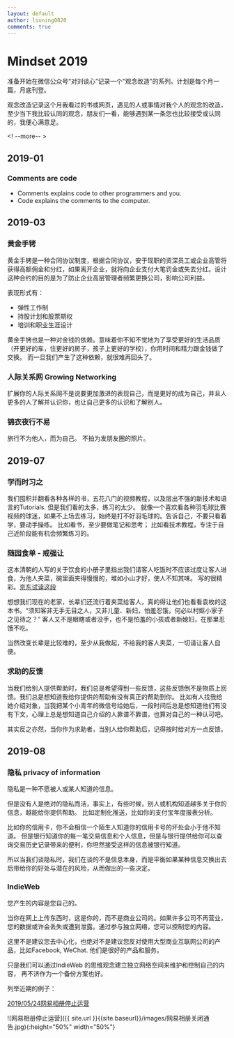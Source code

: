 ```yaml
---
layout: default
author: liuning0820
comments: true
---
```


# Mindset 2019

准备开始在微信公众号“对刘谈心”记录一个"观念改造"的系列。计划是每个月一篇，月底刊登。

观念改造记录这个月我看过的书或网页，遇见的人或事情对我个人的观念的改造，至少当下我比较认同的观念，朋友们一看，能够遇到某一条您也比较接受或认同的，我便心满意足。

<! --more-- >

## 2019-01

### Comments are code

- Comments explains code to other programmers and you.
- Code explains the comments to the computer.

## 2019-03

### 黄金手铐

黄金手铐是一种合同协议制度，根据合同协议，安于现职的资深员工或企业高管将获得高额佣金和分红，如果离开企业，就将向企业支付大笔罚金或失去分红。设计这种合约的目的是为了防止企业高层管理者频繁更换公司，影响公司利益。

表现形式有：

- 弹性工作制
- 持股计划和股票期权
- 培训和职业生涯设计

黄金手铐也是一种对金钱的依赖。意味着你不知不觉地为了享受更好的生活品质（开更好的车，住更好的房子，孩子上更好的学校），你用时间和精力跟金钱做了交换。 而一旦我们产生了这种依赖，就很难再回头了。

### 人际关系网 Growing Networking

扩展你的人际关系网不是说要更加激进的表现自己，而是更好的成为自己，并且人更多的人了解并认识你，也让自己更多的认识和了解别人。

### 锦衣夜行不易

旅行不为他人，而为自己。 不拍为发朋友圈的照片。

## 2019-07

### 学而时习之

我们囤积并翻看各种各样的书，五花八门的视频教程，以及层出不强的新技术和语言的Tutorials. 但是我们看的太多，练习的太少。
就像一个喜欢看各种羽毛球比赛视频的球迷，如果不上场去练习，始终是打不好羽毛球的。告诉自己，不要只看着学，要动手操练。
比如看书，至少要做笔记和思考； 比如看技术教程，专注于自己近阶段能有机会频繁练习的。

### 随园食单 - 戒强让

这本清朝的人写的关于饮食的小册子里指出我们请客人吃饭时不应该过度让客人进食，为他人夹菜，碗里面夹得慢慢的，堆如小山才好，使人不知其味。 写的很精彩。[京东试读这段](https://cread.jd.com/read/startRead.action?bookId=30424905&readType=1)

想想我们现在的老家，长辈们还流行着夹菜给客人，真的得让他们也看看袁枚的这本书。“须知客非无手无目之人，又非儿童、新妇，怕羞忍饿，何必以村妪小家子之见待之？” 客人又不是眼瞎或者没手，也不是怕羞的小孩或者新媳妇，在那里忍饿不吃。

当然改变长辈是比较难的，至少从我做起，不给我的客人夹菜，一切请让客人自便。

### 求助的反馈

当我们给别人提供帮助时，我们总是希望得到一些反馈，这些反馈倒不是物质上回馈。我们总是想知道我给你提供的帮助有没有真正的帮助到你。
比如有人找我给她介绍对象，当我把某个小青年的微信号给她后，一段时间后总是想知道他们有没有下文，心理上总是想知道自己介绍的人靠谱不靠谱，也算对自己的一种认可吧。

其实反之亦然，当你作为求助者，当别人给你帮助后，记得按时给对方一点反馈。

## 2019-08

### 隐私 privacy of information

隐私是一种不愿被人或某人知道的信息。

但是没有人是绝对的隐私而活，事实上，有些时候，别人或机构知道越多关于你的信息，越能给你提供帮助。
比如定制化推送，比如你的支付宝年度报表分析。

比如你的信用卡，你不会相信一个陌生人知道你的信用卡号的坏处会小于他不知道。
但是银行知道你的每一笔交易信息和个人信息，但是与银行提供给你可以查询交易历史记录带来的便利，你坦然接受这样的信息被银行知道。

所以当我们谈隐私时，我们在谈的不是信息本身，而是平衡如果某种信息交换出去后带给你的好处与潜在的风险，从而做出的一些决定。

### IndieWeb

您产生的内容是您自己的。

当你在网上上传东西时，这是你的，而不是商业公司的。如果许多公司不再营业，您的数据或许会丢失或遭到泄露。通过参与独立网络，您可以控制您的内容。

这里不是建议您去中心化，也绝对不是建议您反对使用大型商业互联网公司的产品，比如Facebook, WeChat. 他们是很好的产品和服务。

只是我们可以通过IndieWeb 的思维观念建立独立网络空间来维护和控制自己的内容， 再不济作为一个备份方案也好。

列举近期的例子：

[2019/05/24网易相册停止运营](http://photo.163.com/html/notice/indexph.html)

![网易相册停止运营]({{ site.url }}{{site.baseurl}}/images/网易相册关闭通告.jpg){:height="50%" width="50%"}
